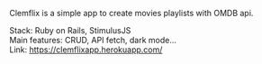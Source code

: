 Clemflix is a simple app to create movies playlists with OMDB api.

Stack: Ruby on Rails, StimulusJS<br>
Main features: CRUD, API fetch, dark mode...<br>
Link: https://clemflixapp.herokuapp.com/
